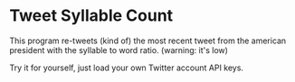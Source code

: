 # Tweet Syllable Count
This program re-tweets (kind of) the most recent tweet from the american president with the syllable to word ratio. (warning: it's low)

Try it for yourself, just load your own Twitter account API keys.